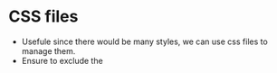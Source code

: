 # CSS files
- Usefule since there would be many styles, we can use css files to manage them.
- Ensure to exclude the <style> tag when using css files:
```css
h1, h2, p {
  text-align: center;
}
```
- Link the css file to the html file by using the link element in the head element.
- The rel attribute specifies the relationship between the current document and the linked resource.
- For example:
```html
<head>
    <meta charset="utf-8" />
    <title>Cafe Menu</title>
    <link rel="stylesheet" href="styles.css">
</head>
```